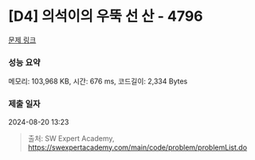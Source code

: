 # [D4] 의석이의 우뚝 선 산 - 4796 

[문제 링크](https://swexpertacademy.com/main/code/problem/problemDetail.do?contestProbId=AWS2h6AKBCoDFAVT) 

### 성능 요약

메모리: 103,968 KB, 시간: 676 ms, 코드길이: 2,334 Bytes

### 제출 일자

2024-08-20 13:23



> 출처: SW Expert Academy, https://swexpertacademy.com/main/code/problem/problemList.do